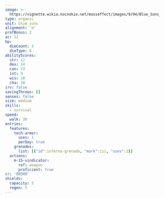 ```yaml
---
image: >-
  https://vignette.wikia.nocookie.net/masseffect/images/9/94/Blue_Suns_Legionnaire.png/revision/latest/scale-to-width-down/369?cb=20100626080854
type: organic
unit: blue_suns
alignment: 'n'
profBonus: 2
ac: 12
hp:
  dieCount: 3
  dieType: 8
abilityScores:
  str: 12
  dex: 14
  con: 13
  int: 9
  wis: 10
  cha: 10
irv: false
savingThrows: []
senses: false
size: medium
skills:
  - survival
speed:
  walk: 30
entries:
  features:
    tech-armor:
      uses: 1
      perDay: true
    grenades:
      list: [{"id":inferno-grenade, "mark":iii, "uses":2}]
  actions:
    m-15-vindicator:
      ref: weapon
      proficient: true
cr: '00500'
shields:
  capacity: 5
  regen: 5
---
```

